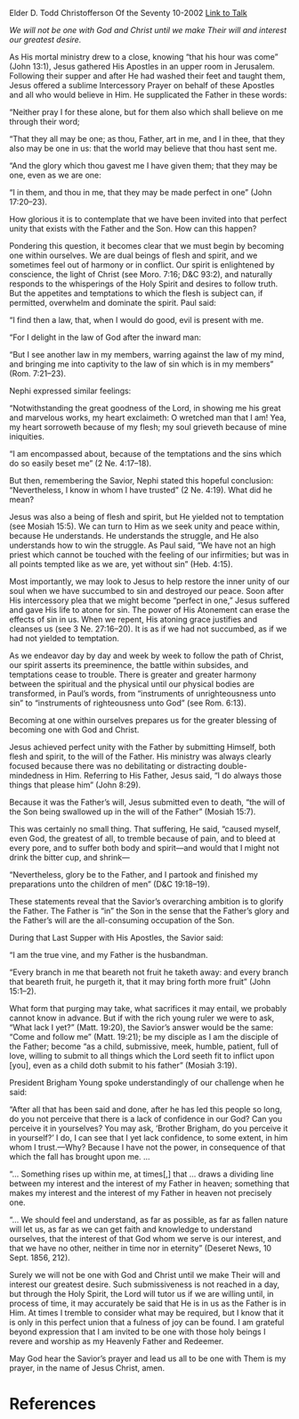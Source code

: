 Elder D. Todd Christofferson
Of the Seventy
10-2002
[Link to Talk](https://www.churchofjesuschrist.org/study/general-conference/2002/10/that-they-may-be-one-in-us?lang=eng)

_We will not be one with God and Christ until we make Their will and interest our greatest desire._

As His mortal ministry drew to a close, knowing “that his hour was come” (John 13:1), Jesus gathered His Apostles in an upper room in Jerusalem. Following their supper and after He had washed their feet and taught them, Jesus offered a sublime Intercessory Prayer on behalf of these Apostles and all who would believe in Him. He supplicated the Father in these words:

“Neither pray I for these alone, but for them also which shall believe on me through their word;

“That they all may be one; as thou, Father, art in me, and I in thee, that they also may be one in us: that the world may believe that thou hast sent me.

“And the glory which thou gavest me I have given them; that they may be one, even as we are one:

“I in them, and thou in me, that they may be made perfect in one” (John 17:20–23).

How glorious it is to contemplate that we have been invited into that perfect unity that exists with the Father and the Son. How can this happen?

Pondering this question, it becomes clear that we must begin by becoming one within ourselves. We are dual beings of flesh and spirit, and we sometimes feel out of harmony or in conflict. Our spirit is enlightened by conscience, the light of Christ (see Moro. 7:16; D&C 93:2), and naturally responds to the whisperings of the Holy Spirit and desires to follow truth. But the appetites and temptations to which the flesh is subject can, if permitted, overwhelm and dominate the spirit. Paul said:

“I find then a law, that, when I would do good, evil is present with me.

“For I delight in the law of God after the inward man:

“But I see another law in my members, warring against the law of my mind, and bringing me into captivity to the law of sin which is in my members” (Rom. 7:21–23).

Nephi expressed similar feelings:

“Notwithstanding the great goodness of the Lord, in showing me his great and marvelous works, my heart exclaimeth: O wretched man that I am! Yea, my heart sorroweth because of my flesh; my soul grieveth because of mine iniquities.

“I am encompassed about, because of the temptations and the sins which do so easily beset me” (2 Ne. 4:17–18).

But then, remembering the Savior, Nephi stated this hopeful conclusion: “Nevertheless, I know in whom I have trusted” (2 Ne. 4:19). What did he mean?

Jesus was also a being of flesh and spirit, but He yielded not to temptation (see Mosiah 15:5). We can turn to Him as we seek unity and peace within, because He understands. He understands the struggle, and He also understands how to win the struggle. As Paul said, “We have not an high priest which cannot be touched with the feeling of our infirmities; but was in all points tempted like as we are, yet without sin” (Heb. 4:15).

Most importantly, we may look to Jesus to help restore the inner unity of our soul when we have succumbed to sin and destroyed our peace. Soon after His intercessory plea that we might become “perfect in one,” Jesus suffered and gave His life to atone for sin. The power of His Atonement can erase the effects of sin in us. When we repent, His atoning grace justifies and cleanses us (see 3 Ne. 27:16–20). It is as if we had not succumbed, as if we had not yielded to temptation.

As we endeavor day by day and week by week to follow the path of Christ, our spirit asserts its preeminence, the battle within subsides, and temptations cease to trouble. There is greater and greater harmony between the spiritual and the physical until our physical bodies are transformed, in Paul’s words, from “instruments of unrighteousness unto sin” to “instruments of righteousness unto God” (see Rom. 6:13).

Becoming at one within ourselves prepares us for the greater blessing of becoming one with God and Christ.

Jesus achieved perfect unity with the Father by submitting Himself, both flesh and spirit, to the will of the Father. His ministry was always clearly focused because there was no debilitating or distracting double-mindedness in Him. Referring to His Father, Jesus said, “I do always those things that please him” (John 8:29).

Because it was the Father’s will, Jesus submitted even to death, “the will of the Son being swallowed up in the will of the Father” (Mosiah 15:7).

This was certainly no small thing. That suffering, He said, “caused myself, even God, the greatest of all, to tremble because of pain, and to bleed at every pore, and to suffer both body and spirit—and would that I might not drink the bitter cup, and shrink—

“Nevertheless, glory be to the Father, and I partook and finished my preparations unto the children of men” (D&C 19:18–19).

These statements reveal that the Savior’s overarching ambition is to glorify the Father. The Father is “in” the Son in the sense that the Father’s glory and the Father’s will are the all-consuming occupation of the Son.

During that Last Supper with His Apostles, the Savior said:

“I am the true vine, and my Father is the husbandman.

“Every branch in me that beareth not fruit he taketh away: and every branch that beareth fruit, he purgeth it, that it may bring forth more fruit” (John 15:1–2).

What form that purging may take, what sacrifices it may entail, we probably cannot know in advance. But if with the rich young ruler we were to ask, “What lack I yet?” (Matt. 19:20), the Savior’s answer would be the same: “Come and follow me” (Matt. 19:21); be my disciple as I am the disciple of the Father; become “as a child, submissive, meek, humble, patient, full of love, willing to submit to all things which the Lord seeth fit to inflict upon [you], even as a child doth submit to his father” (Mosiah 3:19).



President Brigham Young spoke understandingly of our challenge when he said:

“After all that has been said and done, after he has led this people so long, do you not perceive that there is a lack of confidence in our God? Can you perceive it in yourselves? You may ask, ‘Brother Brigham, do you perceive it in yourself?’ I do, I can see that I yet lack confidence, to some extent, in him whom I trust.—Why? Because I have not the power, in consequence of that which the fall has brought upon me. …

“… Something rises up within me, at times[,] that … draws a dividing line between my interest and the interest of my Father in heaven; something that makes my interest and the interest of my Father in heaven not precisely one.

“… We should feel and understand, as far as possible, as far as fallen nature will let us, as far as we can get faith and knowledge to understand ourselves, that the interest of that God whom we serve is our interest, and that we have no other, neither in time nor in eternity” (Deseret News, 10 Sept. 1856, 212).

Surely we will not be one with God and Christ until we make Their will and interest our greatest desire. Such submissiveness is not reached in a day, but through the Holy Spirit, the Lord will tutor us if we are willing until, in process of time, it may accurately be said that He is in us as the Father is in Him. At times I tremble to consider what may be required, but I know that it is only in this perfect union that a fulness of joy can be found. I am grateful beyond expression that I am invited to be one with those holy beings I revere and worship as my Heavenly Father and Redeemer.

May God hear the Savior’s prayer and lead us all to be one with Them is my prayer, in the name of Jesus Christ, amen.

# References
